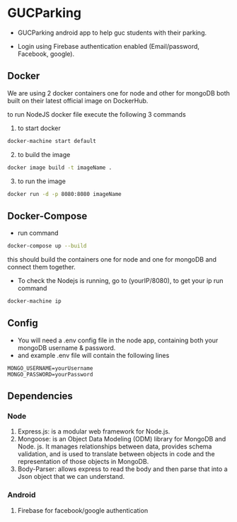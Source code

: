 # GUCParking

- GUCParking android app to help guc students with their parking.

- Login using Firebase authentication enabled (Email/password, Facebook, google).

## Docker 
We are using 2 docker containers one for node and other for mongoDB both built on their latest official image on DockerHub.

to run NodeJS docker file execute the following 3 commands
1. to start docker
```bash
docker-machine start default
```
2. to build the image
```bash
docker image build -t imageName .
```
3. to run the image
```bash
docker run -d -p 8080:8080 imageName
```



## Docker-Compose

- run command 
```bash
docker-compose up --build
```
this should build the containers one for node and one for mongoDB and connect them together.
- To check the Nodejs is running, go to (yourIP/8080), to get your ip run command
```bash
docker-machine ip
```

## Config

- You will need a .env config file in the node app, containing both your mongoDB username & password.
- and example .env file will contain the following lines
```env
MONGO_USERNAME=yourUsername
MONGO_PASSWORD=yourPassword
```

## Dependencies

### Node
1. Express.js: is a modular web framework for Node.js.
2. Mongoose: is an Object Data Modeling (ODM) library for MongoDB and Node. js. It manages relationships between data, provides schema validation, and is used to translate between objects in code and the representation of those objects in MongoDB.
3. Body-Parser:  allows express to read the body and then parse that into a Json object that we can understand.

### Android
1. Firebase for facebook/google authentication
